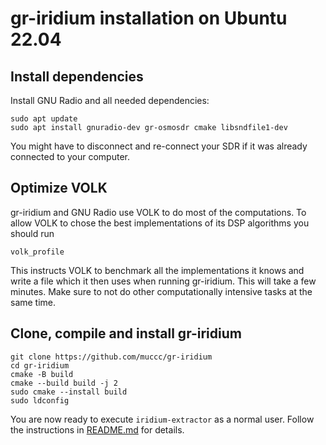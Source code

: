 # gr-iridium installation on Ubuntu 22.04

## Install dependencies

Install GNU Radio and all needed dependencies:
```
sudo apt update
sudo apt install gnuradio-dev gr-osmosdr cmake libsndfile1-dev
```
You might have to disconnect and re-connect your SDR if it was already connected to your computer.

## Optimize VOLK
gr-iridium and GNU Radio use VOLK to do most of the computations. To allow VOLK to chose the best
implementations of its DSP algorithms you should run

```
volk_profile
```

This instructs VOLK to benchmark all the implementations it knows and write a file which it then
uses when running gr-iridium. This will take a few minutes. Make sure to not do other computationally
intensive tasks at the same time.

## Clone, compile and install gr-iridium
```
git clone https://github.com/muccc/gr-iridium
cd gr-iridium
cmake -B build
cmake --build build -j 2
sudo cmake --install build
sudo ldconfig
```

You are now ready to execute `iridium-extractor` as a normal user. Follow the instructions in
[README.md](../README.md#usage-examples) for details.
